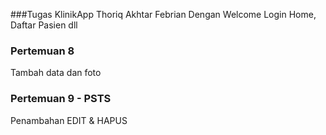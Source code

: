 ###Tugas KlinikApp Thoriq Akhtar Febrian
Dengan Welcome Login Home, Daftar Pasien dll

### Pertemuan 8
Tambah data dan foto

### Pertemuan 9 - PSTS
Penambahan EDIT & HAPUS
